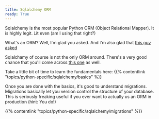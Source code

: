 ```yaml
---
title: Sqlalchemy ORM
ready: True
---
```


Sqlalchemy is the most popular Python ORM (Object Relational Mapper). It is highly legit. Lit even (am I using that right?)

What's an ORM? Well, I'm glad you asked. And I'm also glad that [this guy asked](https://stackoverflow.com/questions/1279613/what-is-an-orm-how-does-it-work-and-how-should-i-use-one)

Sqlalchamy of course is not the only ORM around. There's a very good chance that you'll come across [this one](https://docs.djangoproject.com/en/3.0/topics/db/queries/) as well.

Take a little bit of time to learn the fundamentals here:
{{% contentlink "topics/python-specific/sqlalchemy/basics" %}}

Once you are done with the basics, it's good to understand migrations. Migrations basically let you version control the structure of your database. This is seriously freaking useful if you ever want to actually us an ORM in production (hint: You do!)

{{% contentlink "topics/python-specific/sqlalchemy/migrations" %}}
